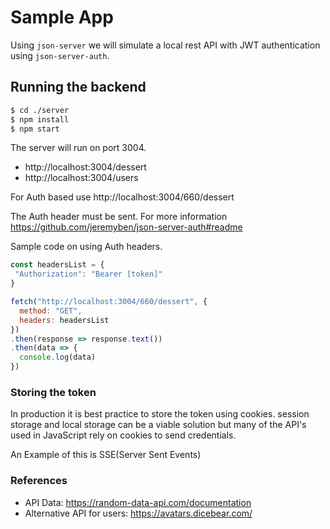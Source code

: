 # Sample App

Using `json-server` we will simulate a local rest API with JWT authentication using `json-server-auth`.

## Running the backend

```sh
$ cd ./server
$ npm install
$ npm start
```

The server will run on port 3004. 
- http://localhost:3004/dessert
- http://localhost:3004/users

For Auth based use http://localhost:3004/660/dessert

The Auth header must be sent.  For more information https://github.com/jeremyben/json-server-auth#readme


Sample code on using Auth headers.

```js
const headersList = {
 "Authorization": "Bearer [token]"
}

fetch("http://localhost:3004/660/dessert", { 
  method: "GET",
  headers: headersList
})
.then(response => response.text())
.then(data => {
  console.log(data)
})
```

### Storing the token
In production it is best practice to store the token using cookies.
session storage and local storage can be a viable solution but many
of the API's used in JavaScript rely on cookies to send credentials.

An Example of this is SSE(Server Sent Events)


### References

- API Data:  https://random-data-api.com/documentation
- Alternative API for users: https://avatars.dicebear.com/
